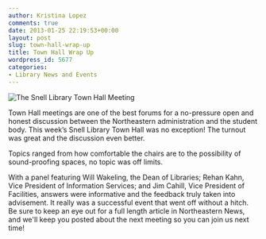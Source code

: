 ```yaml
---
author: Kristina Lopez
comments: true
date: 2013-01-25 22:19:53+00:00
layout: post
slug: town-hall-wrap-up
title: Town Hall Wrap Up
wordpress_id: 5677
categories:
- Library News and Events
---
```


![The Snell Library Town Hall Meeting](http://www.lib.neu.edu/snippets/wp-content/uploads/2013/01/Town_Hall.jpg)


Town Hall meetings are one of the best forums for a no-pressure open and honest discussion between the Northeastern administration and the student body. This week’s Snell Library Town Hall was no exception! The turnout was great and the discussion even better.

Topics ranged from how comfortable the chairs are to the possibility of sound-proofing spaces, no topic was off limits.

With a panel featuring Will Wakeling, the Dean of Libraries; Rehan Kahn, Vice President of Information Services; and Jim Cahill, Vice President of Facilities, answers were informative and the feedback truly taken into advisement. It really was a successful event that went off without a hitch. Be sure to keep an eye out for a full length article in Northeastern News, and we'll keep you posted about the next meeting so you can join us next time!
